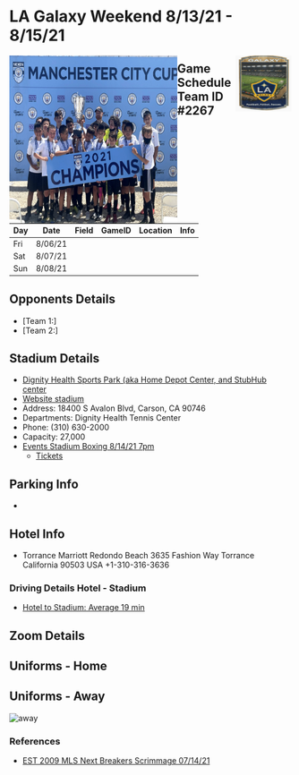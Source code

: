 # LA Galaxy  Weekend 8/13/21 - 8/15/21

<img align="left" width="300" height="300" src="./JPG/1st_place.jpg" alt="breakers afc image" />
<img align="right" width="100" height="100" src="./JPG/galaxy.JPG" alt="breakers afc image" />




## Game Schedule Team ID #2267
Day | Date | Field | GameID | Location | Info
---|---|---|---|---|---
Fri| 8/06/21| 
Sat| 8/07/21| |  | |   |  
Sun | 8/08/21 | | | | | d based upon previous results

## Opponents Details
- [Team 1:]
- [Team 2:]

## Stadium Details
- [Dignity Health Sports Park (aka Home Depot Center, and StubHub center](https://en.wikipedia.org/wiki/Dignity_Health_Sports_Park)
- [Website stadium](https://www.dignityhealthsportspark.com)
- Address: 18400 S Avalon Blvd, Carson, CA 90746
- Departments: Dignity Health Tennis Center
- Phone: (310) 630-2000
- Capacity: 27,000
- [Events Stadium Boxing 8/14/21 7pm](https://www.dignityhealthsportspark.com/events/detail/premier-boxing-champions-rigondeaux-vs-casimero)
	- [Tickets](https://tix.axs.com/VGOPOgAAAAACcVxLAgAAAACI%2fv%2f%2f%2fwD%2f%2f%2f%2f%2fCGRoc3AyMDE5AP%2f%2f%2f%2f%2f%2f%2f%2f%2f%2f/shop/search?locale=en-US&_ga=2.90908249.212945798.1627334404-1559649143.1627334404&skin=dhsp)

## Parking Info
-



## Hotel Info
- Torrance Marriott Redondo Beach
3635 Fashion Way Torrance California 90503 USA
+1-310-316-3636

### Driving Details Hotel - Stadium
- [Hotel to Stadium: Average 19 min](https://www.google.com/maps/dir/Dignity+Health+Sports+Park,+18400+S+Avalon+Blvd,+Carson,+CA+90746/Torrance+Marriott+Redondo+Beach,+3635+Fashion+Way,+Torrance,+CA+90503/@33.8514563,-118.3409281,13z/data=!3m1!4b1!4m14!4m13!1m5!1m1!1s0x80dd352cb6fcd333:0x4cdeacdd33be75e9!2m2!1d-118.2611426!2d33.8643777!1m5!1m1!1s0x80dd4b2b3c18a063:0xe1161560e6596306!2m2!1d-118.3501702!2d33.83592!3e0)





## Zoom Details



## Uniforms - Home


## Uniforms - Away
<img src="./JPG/away_uniform.jpg" alt="away" width="100"/>


### References
- [EST 2009 MLS Next Breakers Scrimmage 07/14/21](https://www.youtube.com/playlist?list=PLwqmavOE6xLNfzbzUYIs5UOKpTNIpONf_)
